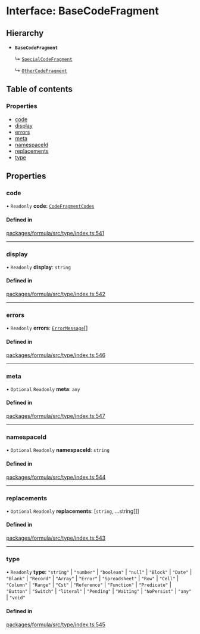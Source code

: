 # Interface: BaseCodeFragment

## Hierarchy

- **`BaseCodeFragment`**

  ↳ [`SpecialCodeFragment`](SpecialCodeFragment.md)

  ↳ [`OtherCodeFragment`](OtherCodeFragment.md)

## Table of contents

### Properties

- [code](BaseCodeFragment.md#code)
- [display](BaseCodeFragment.md#display)
- [errors](BaseCodeFragment.md#errors)
- [meta](BaseCodeFragment.md#meta)
- [namespaceId](BaseCodeFragment.md#namespaceid)
- [replacements](BaseCodeFragment.md#replacements)
- [type](BaseCodeFragment.md#type)

## Properties

### <a id="code" name="code"></a> code

• `Readonly` **code**: [`CodeFragmentCodes`](../README.md#codefragmentcodes)

#### Defined in

[packages/formula/src/type/index.ts:541](https://github.com/mashcard/mashcard/blob/main/packages/formula/src/type/index.ts#L541)

___

### <a id="display" name="display"></a> display

• `Readonly` **display**: `string`

#### Defined in

[packages/formula/src/type/index.ts:542](https://github.com/mashcard/mashcard/blob/main/packages/formula/src/type/index.ts#L542)

___

### <a id="errors" name="errors"></a> errors

• `Readonly` **errors**: [`ErrorMessage`](ErrorMessage.md)[]

#### Defined in

[packages/formula/src/type/index.ts:546](https://github.com/mashcard/mashcard/blob/main/packages/formula/src/type/index.ts#L546)

___

### <a id="meta" name="meta"></a> meta

• `Optional` `Readonly` **meta**: `any`

#### Defined in

[packages/formula/src/type/index.ts:547](https://github.com/mashcard/mashcard/blob/main/packages/formula/src/type/index.ts#L547)

___

### <a id="namespaceid" name="namespaceid"></a> namespaceId

• `Optional` `Readonly` **namespaceId**: `string`

#### Defined in

[packages/formula/src/type/index.ts:544](https://github.com/mashcard/mashcard/blob/main/packages/formula/src/type/index.ts#L544)

___

### <a id="replacements" name="replacements"></a> replacements

• `Optional` `Readonly` **replacements**: [`string`, ...string[]]

#### Defined in

[packages/formula/src/type/index.ts:543](https://github.com/mashcard/mashcard/blob/main/packages/formula/src/type/index.ts#L543)

___

### <a id="type" name="type"></a> type

• `Readonly` **type**: ``"string"`` \| ``"number"`` \| ``"boolean"`` \| ``"null"`` \| ``"Block"`` \| ``"Date"`` \| ``"Blank"`` \| ``"Record"`` \| ``"Array"`` \| ``"Error"`` \| ``"Spreadsheet"`` \| ``"Row"`` \| ``"Cell"`` \| ``"Column"`` \| ``"Range"`` \| ``"Cst"`` \| ``"Reference"`` \| ``"Function"`` \| ``"Predicate"`` \| ``"Button"`` \| ``"Switch"`` \| ``"literal"`` \| ``"Pending"`` \| ``"Waiting"`` \| ``"NoPersist"`` \| ``"any"`` \| ``"void"``

#### Defined in

[packages/formula/src/type/index.ts:545](https://github.com/mashcard/mashcard/blob/main/packages/formula/src/type/index.ts#L545)
